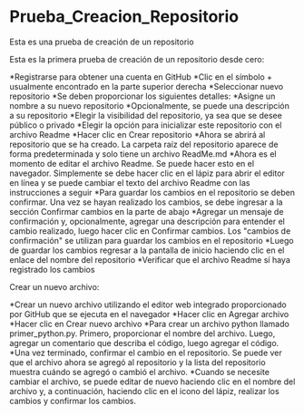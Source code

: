 # Prueba_Creacion_Repositorio
Esta es una prueba de creación de un repositorio

Esta es la primera prueba de creación de un repositorio desde cero:

*Registrarse para obtener una cuenta en GitHub
*Clic en el símbolo + usualmente encontrado en la parte superior derecha
*Seleccionar nuevo repositorio
*Se deben proporcionar los siguientes detalles:
  *Asigne un nombre a su nuevo repositorio
  *Opcionalmente, se puede una descripción a su repositorio
  *Elegir la visibilidad del repositorio, ya sea que se desee público o privado
  *Elegir la opción para inicializar este repositorio con el archivo Readme
*Hacer clic en Crear repositorio
*Ahora se abrirá al repositorio que se ha creado. La carpeta raíz del repositorio aparece de forma predeterminada y solo tiene un archivo ReadMe.md
*Ahora es el momento de editar el archivo Readme. Se puede hacer esto en el navegador. Simplemente se debe hacer clic en el lápiz para abrir el editor en línea y se puede cambiar el texto del archivo Readme con las instrucciones a seguir
*Para guardar los cambios en el repositorio se deben confirmar. Una vez se hayan realizado los cambios, se debe ingresar a la sección Confirmar cambios en la parte de abajo
*Agregar un mensaje de confirmación y, opcionalmente, agregar una descripción para entender el cambio realizado, luego hacer clic en Confirmar cambios. Los "cambios de confirmación" se utilizan para guardar los cambios en el repositorio
*Luego de guardar los cambios regresar a la pantalla de inicio haciendo clic en el enlace del nombre del repositorio
*Verificar que el archivo Readme sí haya registrado los cambios

Crear un nuevo archivo:

*Crear un nuevo archivo utilizando el editor web integrado proporcionado por GitHub que se ejecuta en el navegador
*Hacer clic en Agregar archivo
*Hacer clic en Crear nuevo archivo
*Para crear un archivo python llamado primer_python.py. Primero, proporcionar el nombre del archivo. Luego, agregar un comentario que describa el código, luego agregar el código.
*Una vez terminado, confirmar el cambio en el repositorio. Se puede ver que el archivo ahora se agregó al repositorio y la lista del repositorio muestra cuándo se agregó o cambió el archivo.
*Cuando se necesite cambiar el archivo, se puede editar de nuevo haciendo clic en el nombre del archivo y, a continuación, haciendo clic en el icono del lápiz, realizar los cambios y confirmar los cambios.
